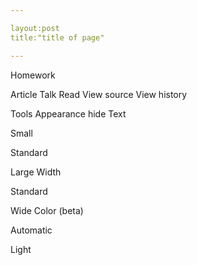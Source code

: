 ```yaml
---

layout:post
title:"title of page"

---
```


Homework

Article
Talk
Read
View source
View history

Tools
Appearance  hide
Text

Small

Standard

Large
Width

Standard

Wide
Color (beta)

Automatic

Light
